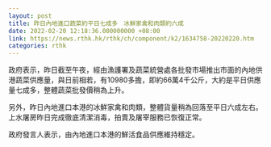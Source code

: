 ```yaml
---
layout: post
title: 昨日內地進口蔬菜約平日七成多　冰鮮家禽和肉類約六成
date: 2022-02-20 12:18:36.000000000 +08:00
link: https://news.rthk.hk/rthk/ch/component/k2/1634758-20220220.htm
categories: rthk
---
```


政府表示，昨日截至午夜，經由漁護署及蔬菜統營處各批發市場推出市面的內地供港蔬菜供應量，與日前相若，有10980多擔，即約66萬4千公斤，大約是平日供應量七成多，整體蔬菜批發價稍為上升。

另外，昨日內地進口本港的冰鮮家禽和肉類，整體貨量稍為回落至平日六成左右。上水屠房昨日完成徹底清潔消毒，拍賣及屠宰服務已恢復正常。

政府發言人表示，由內地進口本港的鮮活食品供應維持穩定。
